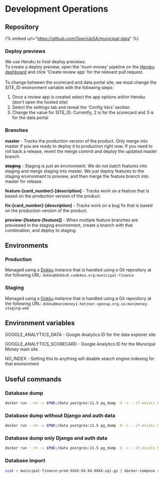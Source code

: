 # Development Operations

## Repository

{% embed url="https://github.com/OpenUpSA/municipal-data" %}

### Deploy previews

We use Heroku to host deploy previews.\
To create a deploy preview, open the 'muni-money' pipeline on the [Heroku dashboard](https://dashboard.heroku.com/apps) and click 'Create review app' for the relevant pull request.\
\
To change between the scorecard and data portal site, we must change the SITE\_ID environment variable with the following steps:

1. Once a review app is created select the app options within Heroku (don't open the hosted site)
2. Select the settings tab and reveal the 'Config Vars' section
3. Change the value for SITE\_ID. Currently, 2 is for the scorecard and 3 is for the data portal

### Branches

**master** - Tracks the production version of the product. Only merge into master if you are ready to deploy it to production right now. If you need to roll back a release, revert the merge commit and deploy the updated master branch.

~~**staging**~~ - Staging is just an environment. We do not batch features into staging and merge staging into master. We just deploy features to the staging environment to preview, and then merge the feature branch into master for release.

**feature-\[card\_number]-\[description]** - Tracks work on a feature that is based on the production version of the product.

**fix-\[card\_number]-\[description]** - Tracks work on a bug fix that is based on the production version of the product.

**preview-\[feature-\[feature]]** - When multiple feature branches are previewed in the staging environment, create a branch with that combination, and deploy to staging.

## Environments

### Production

Managed using a [Dokku](https://github.com/dokku/dokku) instance that is handled using a Git repository at the following URL: `dokku@dokku9.code4sa.org:municipal-finance`

### Staging

Managed using a [Dokku](https://github.com/dokku/dokku) instance that is handled using a Git repository at the following URL: `dokku@munimoney1-hetzner.openup.org.za:munimoney-staging-web`

## Environment variables

GOOGLE\_ANALYTICS\_DATA - Google Analytics ID for the data explorer site

GOOGLE\_ANALYTICS\_SCORECARD - Google Analytics ID for the Municipal Money main site&#x20;

NO\_INDEX - Setting this to anything will disable search engine indexing for that environment

## Useful commands

### Database dump

```bash
docker run --rm -v $PWD:/data postgres:11.5 pg_dump -O -c --if-exists $(dokku config:get municipal-finance DATABASE_URL) | gzip > municipal-finance-prod-$(date "+%Y-%m-%d-%H00").sql.gz
```

### Database dump without Django and auth data

```bash
docker run --rm -v $PWD:/data postgres:11.5 pg_dump -O -c --if-exists $(dokku config:get municipal-finance DATABASE_URL) -T 'auth_*' -T 'django_*' | gzip > municipal-finance-prod-clean-$(date "+%Y-%m-%d-%H00").sql.gz
```

### Database dump only Django and auth data

```bash
docker run --rm -v $PWD:/data postgres:11.5 pg_dump -O -c --if-exists $(dokku config:get municipal-finance DATABASE_URL) -t 'auth_*' -t 'django_*' | gzip > municipal-finance-prod-auth-$(date "+%Y-%m-%d-%H00").sql.gz
```

### Database import

```bash
zcat < municipal-finance-prod-XXXX-XX-XX-XXXX.sql.gz | docker-compose run --rm postgres psql postgresql://municipal_finance@postgres/municipal_finance
```

